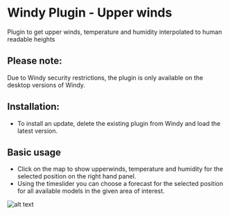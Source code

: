 # Windy Plugin - Upper winds

Plugin to get upper winds, temperature and humidity interpolated to human readable heights

## Please note:

Due to Windy security restrictions, the plugin is only available on the desktop versions of Windy.

## Installation:

* To install an update, delete the existing plugin from Windy and load the latest version.

## Basic usage

* Click on the map to show upperwinds, temperature and humidity for the selected position on the right hand panel.
* Using the timeslider you can choose a forecast for the selected position for all available models in the given area of interest.



![alt text](screenshot.jpg)
